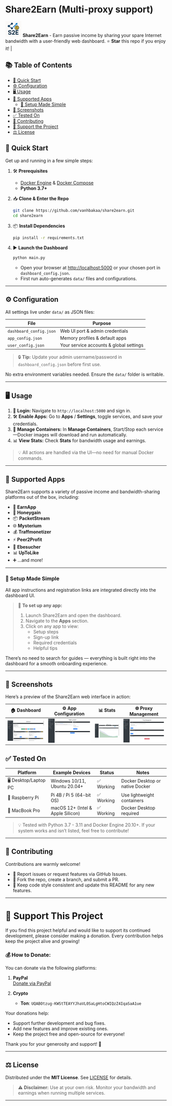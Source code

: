 # Share2Earn (Multi-proxy support)

<img src="./image/share2earn_logo.png" width="50" alt="Share2Earn Logo" />  **Share2Earn** - Earn passive income by sharing your spare Internet bandwidth with a user-friendly web dashboard. ⭐️ **Star** this repo if you enjoy it! |

## 📚 Table of Contents

- [🚀 Quick Start](#-quick-start)
- [⚙️ Configuration](#️-configuration)
- [🖥️ Usage](#️-usage)
- [🧩 Supported Apps](#-supported-apps)
  - [📘 Setup Made Simple](#-setup-made-simple)
- [📸 Screenshots](#-screenshots)
- [✅ Tested On](#-tested-on)
- [🤝 Contributing](#-contributing)
- [💖 Support the Project](#-support-this-project)
- [⚖️ License](#-license)


## 🚀 Quick Start

Get up and running in a few simple steps:

1. 🛠️ **Prerequisites**

   * [Docker Engine](https://docs.docker.com/get-docker/) & [Docker Compose](https://docs.docker.com/compose/)
   * **Python 3.7+**

2. 📥 **Clone & Enter the Repo**

   ```bash
   git clone https://github.com/vanhbakaa/share2earn.git
   cd share2earn
   ```

3. 📦 **Install Dependencies**

   ```bash
   pip install -r requirements.txt
   ```

4. ▶️ **Launch the Dashboard**

   ```bash
   python main.py
   ```

   * Open your browser at [http://localhost:5000](http://localhost:5000) or your chosen port in `dashboard_config.json`.
   * First run auto-generates `data/` files and configurations.

---

## ⚙️ Configuration

All settings live under `data/` as JSON files:

| File                    | Purpose                                 |
| ----------------------- | --------------------------------------- |
| `dashboard_config.json` | Web UI port & admin credentials         |
| `app_config.json`       | Memory profiles & default apps          |
| `user_config.json`      | Your service accounts & global settings |

> 🔒 **Tip:** Update your admin username/password in `dashboard_config.json` before first use.

No extra environment variables needed. Ensure the `data/` folder is writable.

---

## 🖥️ Usage

1. 🔑 **Login:** Navigate to `http://localhost:5000` and sign in.
2. 🛠️ **Enable Apps:** Go to **Apps** / **Settings**, toggle services, and save your credentials.
3. 🚀 **Manage Containers:** In **Manage Containers**, Start/Stop each service—Docker images will download and run automatically.
4. 📊 **View Stats:** Check **Stats** for bandwidth usage and earnings.

> 💡 All actions are handled via the UI—no need for manual Docker commands.

---

## 🧩 Supported Apps

Share2Earn supports a variety of passive income and bandwidth-sharing platforms out of the box, including:

- 🧠 **EarnApp**
- 🐝 **Honeygain**
- 📦 **PacketStream**
- 🌐 **Mysterium**
- 💰 **Traffmonetizer**
- ⚡ **Peer2Profit**
- 🌟 **Ebesucher**
- 📊 **UpToLike**
- ➕ ...and more!

---

### 📘 Setup Made Simple

All app instructions and registration links are integrated directly into the dashboard UI.

> 🚀 **To set up any app:**
>
> 1. Launch Share2Earn and open the dashboard.
> 2. Navigate to the **Apps** section.
> 3. Click on any app to view:
>    - Setup steps
>    - Sign-up link
>    - Required credentials
>    - Helpful tips

There’s no need to search for guides — everything is built right into the dashboard for a smooth onboarding experience.


---

## 📸 Screenshots

Here’s a preview of the Share2Earn web interface in action:

|          🏠 Dashboard          |          ⚙️ App Configuration         |           📊 Stats          |        🌐 Proxy Management       |
| :----------------------------: | :-----------------------------------: | :-------------------------: | :------------------------------: |
| ![Dashboard](./image/home.png) | ![App Config](./image/app_config.png) | ![Stats](./image/stats.png) | ![Proxy Page](./image/proxy.png) |

## ✅ Tested On

| Platform              | Example Devices                   | Status    | Notes                           |
| --------------------- | --------------------------------- | --------- | ------------------------------- |
| 🖥️ Desktop/Laptop PC | Windows 10/11, Ubuntu 20.04+      | ✅ Working | Docker Desktop or native Docker |
| 🍓 Raspberry Pi       | Pi 4B / Pi 5 (64-bit OS)          | ✅ Working | Use lightweight containers      |
| 🍎 MacBook Pro        | macOS 12+ (Intel & Apple Silicon) | ✅ Working | Docker Desktop required         |

> 💡 Tested with Python 3.7 - 3.11 and Docker Engine 20.10+. If your system works and isn’t listed, feel free to contribute!

---

## 🤝 Contributing

Contributions are warmly welcome!

* 🐛 Report issues or request features via GitHub Issues.
* 🍴 Fork the repo, create a branch, and submit a PR.
* 📐 Keep code style consistent and update this README for any new features.

---

# 💖 Support This Project

If you find this project helpful and would like to support its continued development, please consider making a donation. Every contribution helps keep the project alive and growing!

### 💰 How to Donate:

You can donate via the following platforms:

1. **PayPal**  
   [Donate via PayPal](https://www.paypal.com/paypalme/vanhbaka)  

2. **Crypto**  
   - **Ton**: `UQABOtzug-KWStTEAYYJhaVL0SaLgHtoCWIQzZ4IqaSaA1ue`

Your donations help:
 
- Support further development and bug fixes.
- Add new features and improve existing ones.
- Keep the project free and open-source for everyone!

Thank you for your generosity and support! 🙏

---

## ⚖️ License

Distributed under the **MIT License**. See [LICENSE](LICENSE) for details.

> ⚠️ **Disclaimer:** Use at your own risk. Monitor your bandwidth and earnings when running multiple services.

---
